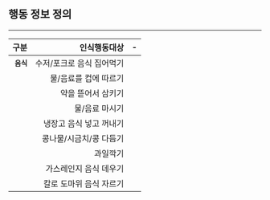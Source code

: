 ## 행동 정보 정의
------------------------------------------------------------------------------
|    구분     |   인식행동대상   |-|
|------------:|----------------:|---:|
|**`음식`**|수저/포크로 음식 집어먹기||
||물/음료를 컵에 따르기||
||약을 뜯어서 삼키기||
||물/음료 마시기||
||냉장고 음식 넣고 꺼내기||
||콩나물/시금치/콩 다듬기||
||과일깍기||
||가스레인지 음식 데우기||
||칼로 도마위 음식 자르기||
